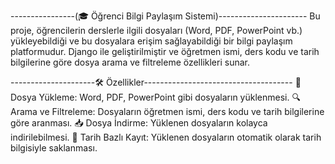 ----------------(🎓 Öğrenci Bilgi Paylaşım Sistemi)----------------------
Bu proje, öğrencilerin derslerle ilgili dosyaları (Word, PDF, PowerPoint vb.) yükleyebildiği ve bu dosyalara erişim sağlayabildiği bir bilgi paylaşım platformudur. Django ile geliştirilmiştir ve öğretmen ismi, ders kodu ve tarih bilgilerine göre dosya arama ve filtreleme özellikleri sunar.

---------------------🛠️ Özellikler-------------------------------------
📂 Dosya Yükleme: Word, PDF, PowerPoint gibi dosyaların yüklenmesi.
🔍 Arama ve Filtreleme: Dosyaların öğretmen ismi, ders kodu ve tarih bilgilerine göre aranması.
📥 Dosya İndirme: Yüklenen dosyaların kolayca indirilebilmesi.
📅 Tarih Bazlı Kayıt: Yüklenen dosyaların otomatik olarak tarih bilgisiyle saklanması.

